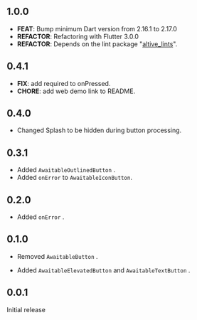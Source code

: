 ## 1.0.0

 - **FEAT**: Bump minimum Dart version from 2.16.1 to 2.17.0
 - **REFACTOR**: Refactoring with Flutter 3.0.0
 - **REFACTOR**: Depends on the lint package "[altive_lints](https://pub.dev/packages/altive_lints)".

## 0.4.1

 - **FIX**: add required to onPressed.
 - **CHORE**: add web demo link to README.

## 0.4.0
- Changed Splash to be hidden during button processing.

## 0.3.1

- Added `AwaitableOutlinedButton` .
- Added `onError` to `AwaitableIconButton`.

## 0.2.0

- Added `onError` .

## 0.1.0

- Removed `AwaitableButton` .

- Added `AwaitableElevatedButton` and `AwaitableTextButton` .

## 0.0.1

Initial release
